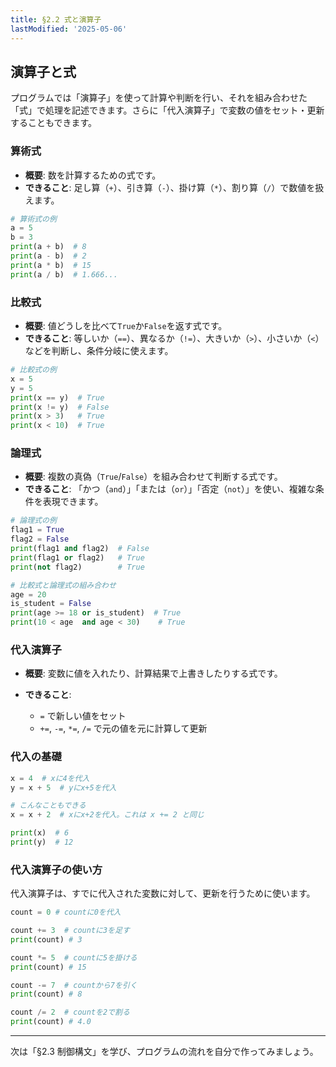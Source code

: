```yaml
---
title: §2.2 式と演算子
lastModified: '2025-05-06'
---
```


## 演算子と式

プログラムでは「演算子」を使って計算や判断を行い、それを組み合わせた「式」で処理を記述できます。さらに「代入演算子」で変数の値をセット・更新することもできます。

### 算術式

- **概要**: 数を計算するための式です。
- **できること**: 足し算（`+`）、引き算（`-`）、掛け算（`*`）、割り算（`/`）で数値を扱えます。

```python
# 算術式の例
a = 5
b = 3
print(a + b)  # 8
print(a - b)  # 2
print(a * b)  # 15
print(a / b)  # 1.666...
```

### 比較式

- **概要**: 値どうしを比べて`True`か`False`を返す式です。
- **できること**: 等しいか（`==`）、異なるか（`!=`）、大きいか（`>`）、小さいか（`<`）などを判断し、条件分岐に使えます。

```python
# 比較式の例
x = 5
y = 5
print(x == y)  # True
print(x != y)  # False
print(x > 3)   # True
print(x < 10)  # True
```

### 論理式

- **概要**: 複数の真偽（`True`/`False`）を組み合わせて判断する式です。
- **できること**: 「かつ（`and`）」「または（`or`）」「否定（`not`）」を使い、複雑な条件を表現できます。

```python
# 論理式の例
flag1 = True
flag2 = False
print(flag1 and flag2)  # False
print(flag1 or flag2)   # True
print(not flag2)        # True
```

```python
# 比較式と論理式の組み合わせ
age = 20
is_student = False
print(age >= 18 or is_student)  # True
print(10 < age  and age < 30)    # True
```

### 代入演算子

- **概要**: 変数に値を入れたり、計算結果で上書きしたりする式です。
- **できること**:

    - `=` で新しい値をセット
    - `+=`, `-=`, `*=`, `/=` で元の値を元に計算して更新

### 代入の基礎

```python
x = 4  # xに4を代入
y = x + 5  # yにx+5を代入

# こんなこともできる
x = x + 2  # xにx+2を代入。これは x += 2 と同じ

print(x)  # 6
print(y)  # 12
```

### 代入演算子の使い方

代入演算子は、すでに代入された変数に対して、更新を行うために使います。

```python
count = 0 # countに0を代入

count += 3  # countに3を足す
print(count) # 3

count *= 5  # countに5を掛ける
print(count) # 15

count -= 7  # countから7を引く
print(count) # 8

count /= 2  # countを2で割る
print(count) # 4.0
```

---

次は「§2.3 制御構文」を学び、プログラムの流れを自分で作ってみましょう。
